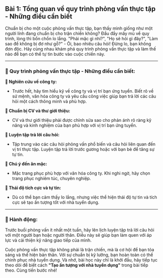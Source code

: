## Bài 1: Tổng quan về quy trình phỏng vấn thực tập - Những điều cần biết

Chuẩn bị cho một cuộc phỏng vấn thực tập, bạn thấy mình giống như một người lính đang chuẩn bị cho trận chiến không? Đầu đầy mây mù về quy trình, lòng thì bồn chồn lo lắng. "Phải mặc gì nhỉ?", "Họ sẽ hỏi gì đây?", "Làm sao để không bị đơ như gỗ?" - Ôi, bao nhiêu câu hỏi! Đừng lo, bạn không đơn độc. Hãy cùng nhau khám phá quy trình phỏng vấn thực tập và làm thế nào để bạn có thể tự tin bước vào cuộc chiến này.

---

### 📌 Quy trình phỏng vấn thực tập - Những điều cần biết:

**🔹 Nghiên cứu về công ty:**
- Trước hết, hãy tìm hiểu kỹ về công ty và vị trí bạn ứng tuyển. Biết rõ về sứ mệnh, văn hóa công ty và yêu cầu công việc giúp bạn trả lời các câu hỏi một cách thông minh và phù hợp.

**🔹 Chuẩn bị CV và thư giới thiệu:**
- CV và thư giới thiệu phải được chỉnh sửa sao cho phản ánh rõ ràng kỹ năng và kinh nghiệm của bạn phù hợp với vị trí bạn ứng tuyển.

**🔹 Luyện tập trả lời câu hỏi:**
- Tập trung vào các câu hỏi phỏng vấn phổ biến và câu hỏi liên quan đến vị trí thực tập. Luyện tập trả lời trước gương hoặc với bạn bè để tăng sự tự tin.

**🔹 Chú ý đến ăn mặc:**
- Mặc trang phục phù hợp với văn hóa công ty. Khi nghi ngờ, hãy chọn trang phục nghiêm túc, chuyên nghiệp.

**🔹 Thái độ tích cực và tự tin:**
- Dù có thể bạn cảm thấy lo lắng, nhưng việc thể hiện thái độ tự tin và tích cực sẽ tạo ấn tượng tốt với nhà tuyển dụng.

---

### 🚀 Hành động:

Trước buổi phỏng vấn ít nhất một tuần, hãy lên lịch luyện tập trả lời câu hỏi với một người bạn hoặc người thân. Điều này sẽ giúp bạn làm quen với áp lực và cải thiện kỹ năng giao tiếp của mình.

Cuộc phỏng vấn thực tập không phải là trận chiến, mà là cơ hội để bạn tỏa sáng và thể hiện bản thân. Với sự chuẩn bị kỹ lưỡng, bạn hoàn toàn có thể chinh phục nhà tuyển dụng. Và nhớ, bài học này chỉ là khởi đầu, hãy tiếp tục theo dõi để biết cách **"Tạo ấn tượng với nhà tuyển dụng"** trong bài tiếp theo. Cùng tiến bước nhé!